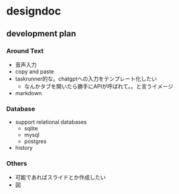 # designdoc
## development plan
### Around Text
- 音声入力
- copy and paste
- taskrunner的な。chatgptへの入力をテンプレート化したい
  - なんかタブを開いたら勝手にAPIが呼ばれて。。と言うイメージ
- markdown

### Database
- support relational databases
  - sqlite
  - mysql
  - postgres
- history

### Others
- 可能であればスライドとか作成したい
- 図
